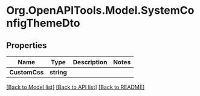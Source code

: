 # Org.OpenAPITools.Model.SystemConfigThemeDto

## Properties

Name | Type | Description | Notes
------------ | ------------- | ------------- | -------------
**CustomCss** | **string** |  | 

[[Back to Model list]](../../README.md#documentation-for-models) [[Back to API list]](../../README.md#documentation-for-api-endpoints) [[Back to README]](../../README.md)

